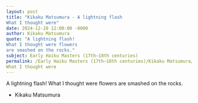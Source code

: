 ```yaml
---
layout: post
title: "Kikaku Matsumura - A lightning flash
What I thought were"
date: 2024-12-28 12:00:00 -0000
author: Kikaku Matsumura
quote: "A lightning flash!
What I thought were flowers
are smashed on the rocks."
subject: Early Haiku Masters (17th–18th centuries)
permalink: /Early Haiku Masters (17th–18th centuries)/Kikaku Matsumura/Kikaku Matsumura - A lightning flash
What I thought were
---
```


A lightning flash!
What I thought were flowers
are smashed on the rocks.

- Kikaku Matsumura
